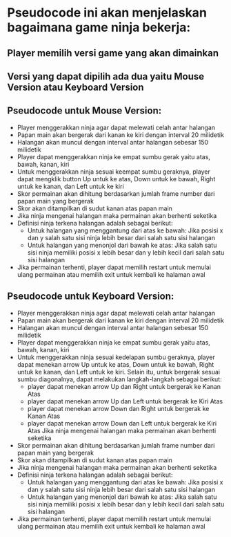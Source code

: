 # Pseudocode ini akan menjelaskan bagaimana game ninja bekerja:

## Player memilih versi game yang akan dimainkan
## Versi yang dapat dipilih ada dua yaitu Mouse Version atau Keyboard Version

## Pseudocode untuk Mouse Version:
* Player menggerakkan ninja agar dapat melewati celah antar halangan
* Papan main akan bergerak dari kanan ke kiri dengan interval 20 milidetik
* Halangan akan muncul dengan interval antar halangan sebesar 150 milidetik
* Player dapat menggerakkan ninja ke empat sumbu gerak yaitu atas, bawah, kanan, kiri
* Untuk menggerakkan ninja sesuai keempat sumbu geraknya, player dapat mengklik button Up untuk ke atas, Down untuk ke bawah, Right untuk ke kanan, dan Left untuk ke kiri
* Skor permainan akan dihitung berdasarkan jumlah frame number dari papan main yang bergerak
* Skor akan ditampilkan di sudut kanan atas papan main
* Jika ninja mengenai halangan maka permainan akan berhenti seketika
* Definisi ninja terkena halangan adalah sebagai berikut:
	* Untuk halangan yang menggantung dari atas ke bawah:
		Jika posisi x dan y salah satu sisi ninja lebih besar dari salah satu sisi halangan 
	* Untuk halangan yang menonjol dari bawah ke atas:
		Jika salah satu sisi ninja memiliki posisi x lebih besar dan y lebih kecil dari salah satu sisi halangan 
* Jika permainan terhenti, player dapat memilih restart untuk memulai ulang permainan atau memilih exit untuk kembali ke halaman awal

## Pseudocode untuk Keyboard Version:
* Player menggerakkan ninja agar dapat melewati celah antar halangan
* Papan main akan bergerak dari kanan ke kiri dengan interval 20 milidetik
* Halangan akan muncul dengan interval antar halangan sebesar 150 milidetik
* Player dapat menggerakkan ninja ke empat sumbu gerak yaitu atas, bawah, kanan, kiri
* Untuk menggerakkan ninja sesuai kedelapan sumbu geraknya, player dapat menekan arrow Up untuk ke atas, Down untuk ke bawah, Right untuk ke kanan, dan Left untuk ke kiri. Selain itu, untuk bergerak sesuai sumbu diagonalnya, dapat melakukan langkah-langkah sebagai berikut: 
	* player dapat menekan arrow Up dan Right untuk bergerak ke Kanan Atas
	* player dapat menekan arrow Up dan Left untuk bergerak ke Kiri Atas
	* player dapat menekan arrow Down dan Right untuk bergerak ke Kanan Atas
	* player dapat menekan arrow Down dan Left untuk bergerak ke Kiri Atas
Jika ninja mengenai halangan maka permainan akan berhenti seketika
* Skor permainan akan dihitung berdasarkan jumlah frame number dari papan main yang bergerak
* Skor akan ditampilkan di sudut kanan atas papan main
* Jika ninja mengenai halangan maka permainan akan berhenti seketika
* Definisi ninja terkena halangan adalah sebagai berikut:
	* Untuk halangan yang menggantung dari atas ke bawah:
		Jika posisi x dan y salah satu sisi ninja lebih besar dari salah satu sisi halangan 
	* Untuk halangan yang menonjol dari bawah ke atas:
		Jika salah satu sisi ninja memiliki posisi x lebih besar dan y lebih kecil dari salah satu sisi halangan 
* Jika permainan terhenti, player dapat memilih restart untuk memulai ulang permainan atau memilih exit untuk kembali ke halaman awal

